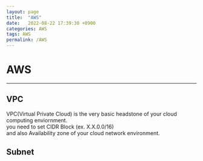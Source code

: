 ```yaml
---
layout: page
title:  "AWS"
date:   2022-08-22 17:39:30 +0900
categories: AWS
tags: AWS
permalink: /AWS
---
```


# AWS
* * *

## VPC

VPC(Virtual Private Cloud) is the very basic headstone of your cloud computing enviornment.  
you need to set CIDR Block (ex. X.X.0.0/16) \
and also Availability zone of your cloud network environment.

## Subnet
